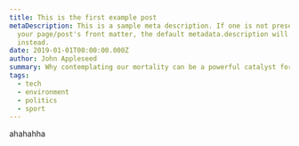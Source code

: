 ```yaml
---
title: This is the first example post
metaDescription: This is a sample meta description. If one is not present in
  your page/post's front matter, the default metadata.description will be used
  instead.
date: 2019-01-01T00:00:00.000Z
author: John Appleseed
summary: Why contemplating our mortality can be a powerful catalyst for change
tags:
  - tech
  - environment
  - politics
  - sport
---
```

ahahahha